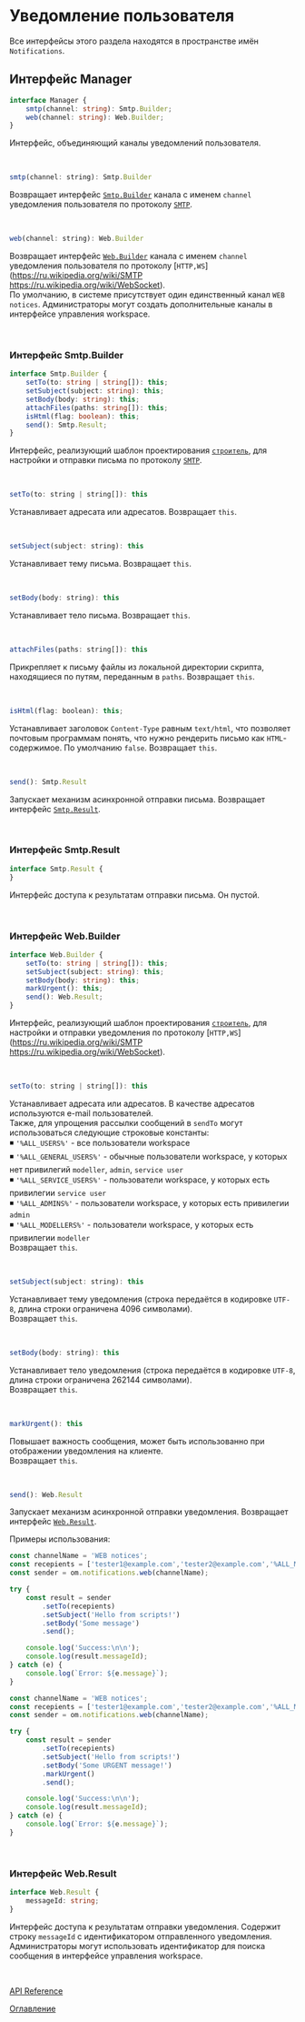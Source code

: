# Уведомление пользователя

Все интерфейсы этого раздела находятся в пространстве имён `Notifications`.

## Интерфейс Manager<a name="manager"></a>
```ts
interface Manager {
	smtp(channel: string): Smtp.Builder;
	web(channel: string): Web.Builder;
}
```
Интерфейс, объединяющий каналы уведомлений пользователя.

&nbsp;

```js
smtp(channel: string): Smtp.Builder
```
Возвращает интерфейс [`Smtp.Builder`](#smtp.builder) канала с именем `channel` уведомления пользователя по протоколу [`SMTP`](https://ru.wikipedia.org/wiki/SMTP).

&nbsp;

```js
web(channel: string): Web.Builder
```
Возвращает интерфейс [`Web.Builder`](#web.builder) канала с именем `channel` уведомления пользователя по протоколу [`HTTP,WS`](https://ru.wikipedia.org/wiki/SMTP https://ru.wikipedia.org/wiki/WebSocket).<br>
По умолчанию, в системе присутствует один единственный канал `WEB notices`. Администраторы могут создать дополнительные каналы в интерфейсе управления workspace.

&nbsp;

### Интерфейс Smtp.Builder<a name="smtp.builder"></a>
```ts
interface Smtp.Builder {
	setTo(to: string | string[]): this;
	setSubject(subject: string): this;
	setBody(body: string): this;
	attachFiles(paths: string[]): this;
	isHtml(flag: boolean): this;
	send(): Smtp.Result;
}
```
Интерфейс, реализующий шаблон проектирования [`строитель`](https://ru.wikipedia.org/wiki/%D0%A1%D1%82%D1%80%D0%BE%D0%B8%D1%82%D0%B5%D0%BB%D1%8C_(%D1%88%D0%B0%D0%B1%D0%BB%D0%BE%D0%BD_%D0%BF%D1%80%D0%BE%D0%B5%D0%BA%D1%82%D0%B8%D1%80%D0%BE%D0%B2%D0%B0%D0%BD%D0%B8%D1%8F)), для настройки и отправки письма по протоколу [`SMTP`](https://ru.wikipedia.org/wiki/SMTP).

&nbsp;

```js
setTo(to: string | string[]): this
```
Устанавливает адресата или адресатов. Возвращает `this`.

&nbsp;

```js
setSubject(subject: string): this
```
Устанавливает тему письма. Возвращает `this`.

&nbsp;

```js
setBody(body: string): this
```
Устанавливает тело письма. Возвращает `this`.

&nbsp;

```js
attachFiles(paths: string[]): this
```
Прикрепляет к письму файлы из локальной директории скрипта, находящиеся по путям, переданным в `paths`. Возвращает `this`.

&nbsp;

```js
isHtml(flag: boolean): this;
```
Устанавливает заголовок `Content-Type` равным `text/html`, что позволяет почтовым программам понять, что нужно рендерить письмо как `HTML`-содержимое. По умолчанию `false`. Возвращает `this`.

&nbsp;

```js
send(): Smtp.Result
```
Запускает механизм асинхронной отправки письма. Возвращает интерфейс [`Smtp.Result`](#smtp.result).

&nbsp;

### Интерфейс Smtp.Result<a name="smtp.result"></a>
```ts
interface Smtp.Result {
}
```
Интерфейс доступа к результатам отправки письма. Он пустой.

&nbsp;

### Интерфейс Web.Builder<a name="web.builder"></a>
```ts
interface Web.Builder {
	setTo(to: string | string[]): this;
	setSubject(subject: string): this;
	setBody(body: string): this;
	markUrgent(): this;
	send(): Web.Result;
}
```
Интерфейс, реализующий шаблон проектирования [`строитель`](https://ru.wikipedia.org/wiki/%D0%A1%D1%82%D1%80%D0%BE%D0%B8%D1%82%D0%B5%D0%BB%D1%8C_(%D1%88%D0%B0%D0%B1%D0%BB%D0%BE%D0%BD_%D0%BF%D1%80%D0%BE%D0%B5%D0%BA%D1%82%D0%B8%D1%80%D0%BE%D0%B2%D0%B0%D0%BD%D0%B8%D1%8F)), для настройки и отправки уведомления по протоколу [`HTTP,WS`](https://ru.wikipedia.org/wiki/SMTP https://ru.wikipedia.org/wiki/WebSocket).

&nbsp;

```js
setTo(to: string | string[]): this
```
Устанавливает адресата или адресатов. В качестве адресатов используются e-mail пользователей.<br>
Также, для упрощения рассылки сообщений в `sendTo` могут использоваться следующие строковые константы:<br>
◾️ `'%ALL_USERS%'` - все пользователи workspace<br>
◾️ `'%ALL_GENERAL_USERS%'` - обычные пользователи workspace, у которых нет привилегий `modeller`, `admin`, `service user`<br>
◾️ `'%ALL_SERVICE_USERS%'` - пользователи workspace, у которых есть привилегии `service user`<br>
◾️ `'%ALL_ADMINS%'` - пользователи workspace, у которых есть привилегии `admin`<br>
◾️ `'%ALL_MODELLERS%'` - пользователи workspace, у которых есть привилегии `modeller`<br>
Возвращает `this`.

&nbsp;

```js
setSubject(subject: string): this
```
Устанавливает тему уведомления (строка передаётся в кодировке `UTF-8`, длина строки ограничена 4096 символами).<br>
Возвращает `this`.

&nbsp;

```js
setBody(body: string): this
```
Устанавливает тело уведомления (строка передаётся в кодировке `UTF-8`, длина строки ограничена 262144 символами).<br>
Возвращает `this`.

&nbsp;

```js
markUrgent(): this
```
Повышает важность сообщения, может быть использованно при отображении уведомления на клиенте.<br>
Возвращает `this`.

&nbsp;

```js
send(): Web.Result
```
Запускает механизм асинхронной отправки уведомления. Возвращает интерфейс [`Web.Result`](#web.result).

Примеры использования:

```js
const channelName = 'WEB notices';
const recepients = ['tester1@example.com','tester2@example.com','%ALL_MODELLERS%'];
const sender = om.notifications.web(channelName);

try {
    const result = sender
        .setTo(recepients)
        .setSubject('Hello from scripts!')
        .setBody('Some message')
        .send();

    console.log('Success:\n\n');
    console.log(result.messageId);
} catch (e) {
    console.log(`Error: ${e.message}`);
}
```

```js
const channelName = 'WEB notices';
const recepients = ['tester1@example.com','tester2@example.com','%ALL_MODELLERS%'];
const sender = om.notifications.web(channelName);

try {
    const result = sender
        .setTo(recepients)
        .setSubject('Hello from scripts!')
        .setBody('Some URGENT message!')
        .markUrgent()
        .send();

    console.log('Success:\n\n');
    console.log(result.messageId);
} catch (e) {
    console.log(`Error: ${e.message}`);
}
```

&nbsp;

### Интерфейс Web.Result<a name="web.result"></a>
```ts
interface Web.Result {
    messageId: string;
}
```
Интерфейс доступа к результатам отправки уведомления. Содержит строку `messageId` с идентификатором отправленного уведомления.<br>
Администраторы могут использовать идентификатор для поиска сообщения в интерфейсе управления workspace.

&nbsp;

[API Reference](API.md)

[Оглавление](../README.md)
